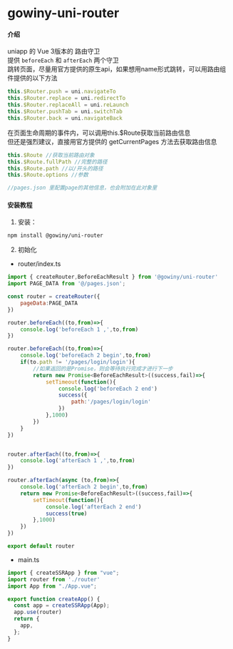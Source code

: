 # gowiny-uni-router

#### 介绍
uniapp 的 Vue 3版本的  路由守卫\
提供 `beforeEach` 和 `afterEach` 两个守卫\
跳转页面，尽量用官方提供的原生api，如果想用name形式跳转，可以用路由组件提供的以下方法

```javascript
this.$Router.push = uni.navigateTo
this.$Router.replace = uni.redirectTo
this.$Router.replaceAll = uni.reLaunch
this.$Router.pushTab = uni.switchTab
this.$Router.back = uni.navigateBack
```

在页面生命周期的事件内，可以调用this.$Route获取当前路由信息\
但还是强烈建议，直接用官方提供的 getCurrentPages 方法去获取路由信息

```javascript
this.$Route //获取当前路由对象
this.$Route.fullPath //完整的路径
this.$Route.path //以/开头的路径
this.$Route.options //参数

//pages.json 里配置page的其他信息，也会附加在此对象里
```

#### 安装教程

1.  安装：
```
npm install @gowiny/uni-router
```
2.  初始化
* router/index.ts
```javascript
import { createRouter,BeforeEachResult } from '@gowiny/uni-router'
import PAGE_DATA from '@/pages.json';

const router = createRouter({
    pageData:PAGE_DATA
})

router.beforeEach((to,from)=>{
    console.log('beforeEach 1 ,',to,from)
})

router.beforeEach((to,from)=>{
    console.log('beforeEach 2 begin',to,from)
	if(to.path != '/pages/login/login'){
        //如果返回的是Promise，则会等待执行完成才进行下一步
        return new Promise<BeforeEachResult>((success,fail)=>{
            setTimeout(function(){
                console.log('beforeEach 2 end')
                success({
                    path:'/pages/login/login'
                })
            },1000)
        })
    }
})


router.afterEach((to,from)=>{
    console.log('afterEach 1 ,',to,from)
})

router.afterEach(async (to,from)=>{
    console.log('afterEach 2 begin',to,from)
    return new Promise<BeforeEachResult>((success,fail)=>{
        setTimeout(function(){
            console.log('afterEach 2 end')
            success(true)
        },1000)
    })
})

export default router

```

* main.ts

```javascript
import { createSSRApp } from "vue";
import router from './router'
import App from "./App.vue";

export function createApp() {
  const app = createSSRApp(App);
  app.use(router)
  return {
    app,
  };
}

```

